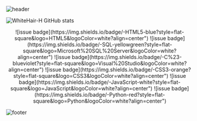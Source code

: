 ![header](https://capsule-render.vercel.app/api?type=waving&color=2E97D7&fontColor=FFFFFF&height=300&section=header&text=Jinwoo%20Ha&fontSize=90)



![WhiteHair-H GitHub stats](https://github-readme-stats.vercel.app/api?username=anuraghazra&theme=kacho_ga&show_icons=true)


<div align=center>
![issue badge](https://img.shields.io/badge/-HTML5-blue?style=flat-square&logo=HTML5&logoColor=white?align=center")
![issue badge](https://img.shields.io/badge/-SQL-yellowgreen?style=flat-square&logo=Microsoft%20SQL%20Server&logoColor=white?align=center")
![issue badge](https://img.shields.io/badge/-C%23-blueviolet?style=flat-square&logo=Visual%20Studio&logoColor=white?align=center")
![issue badge](https://img.shields.io/badge/-CSS3-orange?style=flat-square&logo=CSS3&logoColor=white?align=center")
![issue badge](https://img.shields.io/badge/-JavaScript-white?style=flat-square&logo=JavaScript&logoColor=white?align=center")
![issue badge](https://img.shields.io/badge/-Python-red?style=flat-square&logo=Python&logoColor=white?align=center")
</div>

![footer](https://capsule-render.vercel.app/api?section=footer&color=7AB53F)
